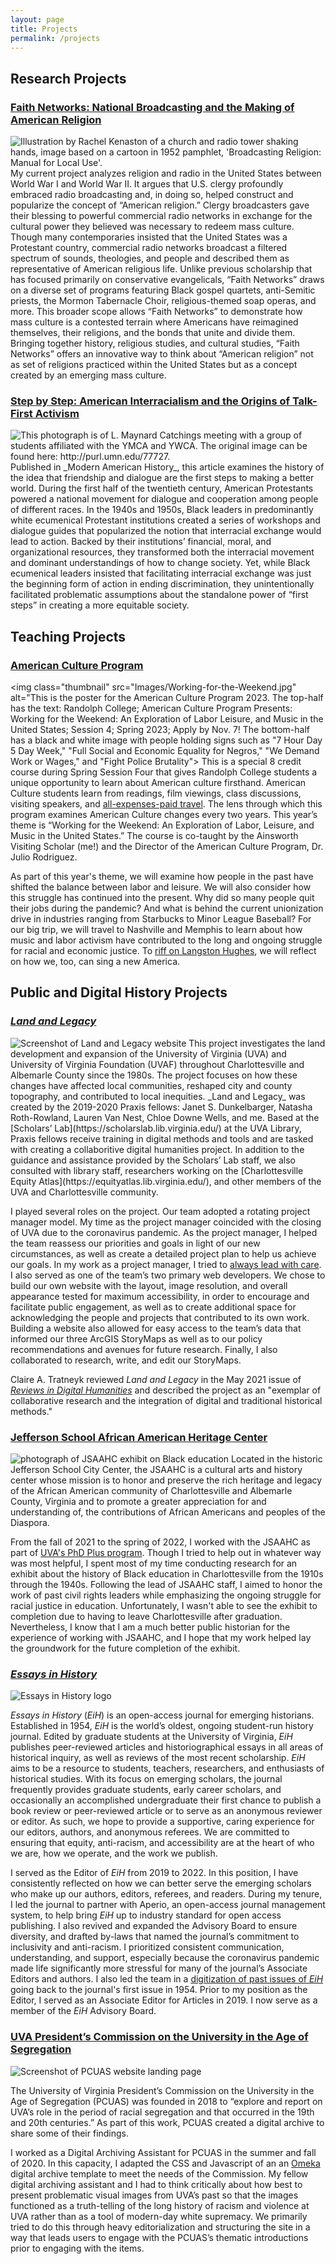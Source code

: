 ```yaml
---
layout: page
title: Projects
permalink: /projects
---
```


## Research Projects
### [Faith Networks: National Broadcasting and the Making of American Religion](https://doi.org/10.18130/a2nx-9j05)
<img class="thumbnail" src="Images/Diss-logo.PNG" alt="Illustration by Rachel Kenaston of a church and radio tower shaking hands, image based on a cartoon in 1952 pamphlet, 'Broadcasting Religion: Manual for Local Use'.">
 My current project analyzes religion and radio in the United States between World War I and World War II. It argues that U.S. clergy profoundly embraced radio broadcasting and, in doing so, helped construct and popularize the concept of “American religion.” Clergy broadcasters gave their blessing to powerful commercial radio networks in exchange for the cultural power they believed was necessary to redeem mass culture. Though many contemporaries insisted that the United States was a Protestant country, commercial radio networks broadcast a filtered spectrum of sounds, theologies, and people and described them as representative of American religious life. Unlike previous scholarship that has focused primarily on conservative evangelicals, “Faith Networks” draws on a diverse set of programs featuring Black gospel quartets, anti-Semitic priests, the Mormon Tabernacle Choir, religious-themed soap operas, and more. This broader scope allows “Faith Networks” to demonstrate how mass culture is a contested terrain where Americans have reimagined themselves, their religions, and the bonds that unite and divide them. Bringing together history, religious studies, and cultural studies, “Faith Networks” offers an innovative way to think about “American religion” not as set of religions practiced within the United States but as a concept created by an emerging mass culture.


### [Step by Step: American Interracialism and the Origins of Talk-First Activism](https://doi.org/10.1017/mah.2022.2)
 <img class="thumbnail" src="Images/catchings-at-blue-ridge.jpg" alt="This photograph is of L. Maynard Catchings meeting with a group of students affiliated with the YMCA and YWCA. The original image can be found here: http://purl.umn.edu/77727.">
Published in _Modern American History_, this article examines the history of the idea that friendship and dialogue are the first steps to making a better world. During the first half of the twentieth century, American Protestants powered a national movement for dialogue and cooperation among people of different races. In the 1940s and 1950s, Black leaders in predominantly white ecumenical Protestant institutions created a series of workshops and dialogue guides that popularized the notion that interracial exchange would lead to action. Backed by their institutions’ financial, moral, and organizational resources, they transformed both the interracial movement and dominant understandings of how to change society. Yet, while Black ecumenical leaders insisted that facilitating interracial exchange was just the beginning form of action in ending discrimination, they unintentionally facilitated problematic assumptions about the standalone power of “first steps” in creating a more equitable society.

## Teaching Projects
### [American Culture Program](https://rcamericancultureprogram.wordpress.com/)
<img class="thumbnail" src="Images/Working-for-the-Weekend.jpg" alt="This is the poster for the American Culture Program 2023. The top-half has the text: Randolph College; American Culture Program Presents: Working for the Weekend: An Exploration of Labor Leisure, and Music in the United States; Session 4; Spring 2023; Apply by Nov. 7! The bottom-half has a black and white image with people holding signs such as "7 Hour Day 5 Day Week," "Full Social and Economic Equality for Negros," "We Demand Work or Wages," and "Fight Police Brutality">
This is a special 8 credit course during Spring Session Four that gives Randolph College students a unique opportunity to learn about American culture firsthand. American Culture students learn from readings, film viewings, class discussions, visiting speakers, and [all-expenses-paid travel](https://rcamericancultureprogram.wordpress.com/about/trips/). The lens through which this program examines American Culture changes every two years. This year’s theme is “Working for the Weekend: An Exploration of Labor, Leisure, and Music in the United States.” The course is co-taught by the Ainsworth Visiting Scholar (me!) and the Director of the American Culture Program, Dr. Julio Rodriguez.

As part of this year's theme, we will examine how people in the past have shifted the balance between labor and leisure. We will also consider how this struggle has continued into the present. Why did so many people quit their jobs during the pandemic? And what is behind the current unionization drive in industries ranging from Starbucks to Minor League Baseball? For our big trip, we will travel to Nashville and Memphis to learn about how music and labor activism have contributed to the long and ongoing struggle for racial and economic justice. To [riff on Langston Hughes](https://www.poetryfoundation.org/poems/47558/i-too), we will reflect on how we, too, can sing a new America.


## Public and Digital History Projects
### [_Land and Legacy_](https://landandlegacy.scholarslab.org/)
<img class="thumbnail" src="Images/land-and-legacy.jpg" alt="Screenshot of Land and Legacy website">
This project investigates the land development and expansion of the University of Virginia (UVA) and University of Virginia Foundation (UVAF) throughout Charlottesville and Albemarle County since the 1980s. The project focuses on how these changes have affected local communities, reshaped city and county topography, and contributed to local inequities. _Land and Legacy_ was created by the 2019-2020 Praxis fellows: Janet S. Dunkelbarger, Natasha Roth-Rowland, Lauren Van Nest, Chloe Downe Wells, and me. Based at the [Scholars’ Lab](https://scholarslab.lib.virginia.edu/) at the UVA Library, Praxis fellows receive training in digital methods and tools and are tasked with creating a collaboritive digital humanities project. In addition to the guidance and assistance provided by the Scholars’ Lab staff, we also consulted with library staff, researchers working on the [Charlottesville Equity Atlas](https://equityatlas.lib.virginia.edu/), and other members of the UVA and Charlottesville community.

I played several roles on the project. Our team adopted a rotating project manager model. My time as the project manager coincided with the closing of UVA due to the coronavirus pandemic. As the project manager, I helped the team reassess our priorities and goals in light of our new circumstances, as well as create a detailed project plan to help us achieve our goals. In my work as a project manager, I tried to [always lead with care](https://scholarslab.lib.virginia.edu/blog/praxis-in-a-pandemic/). I also served as one of the team’s two primary web developers. We chose to build our own website with the layout, image resolution, and overall appearance tested for maximum accessibility, in order to encourage and facilitate public engagement, as well as to create additional space for acknowledging the people and projects that contributed to its own work. Building a website also allowed for easy access to the team’s data that informed our three ArcGIS StoryMaps as well as to our policy recommendations and avenues for future research. Finally, I also collaborated to research, write, and edit our StoryMaps.

 Claire A. Tratneyk reviewed _Land and Legacy_ in the May 2021 issue of [_Reviews in Digital Humanities_](https://reviewsindh.pubpub.org/pub/land-and-legacy/) and described the project as an "exemplar of collaborative research and the integration of digital and traditional historical methods."

### [Jefferson School African American Heritage Center](https://jeffschoolheritagecenter.org/)
 <img class="thumbnail" src="Images/JSAAHC.jpeg" alt="photograph of JSAAHC exhibit on Black education">
 Located in the historic Jefferson School City Center, the JSAAHC is a cultural arts and history center whose mission is to honor and preserve the rich heritage and legacy of the African American community of Charlottesville and Albemarle County, Virginia and to promote a greater appreciation for and understanding of, the contributions of African Americans and peoples of the Diaspora.

 From the fall of 2021 to the spring of 2022, I worked with the JSAAHC as part of [UVA's PhD Plus program](https://phdplus.virginia.edu/). Though I tried to help out in whatever way was most helpful, I spent most of my time conducting research for an exhibit about the history of Black education in Charlottesville from the 1910s through the 1940s. Following the lead of JSAAHC staff, I aimed to honor the work of past civil rights leaders while emphasizing the ongoing struggle for racial justice in education. Unfortunately, I wasn't able to see the exhibit to completion due to having to leave Charlottesville after graduation. Nevertheless, I know that I am a much better public historian for the experience of working with JSAAHC, and I hope that my work helped lay the groundwork for the future completion of the exhibit.

### [_Essays in History_](http://essaysinhistory.com)
<img class="thumbnail" src="Images/eih.jpg" alt="Essays in History logo">

_Essays in History_ (_EiH_) is an open-access journal for emerging historians. Established in 1954, _EiH_ is the world’s oldest, ongoing student-run history journal. Edited by graduate students at the University of Virginia, _EiH_ publishes peer-reviewed articles and historiographical essays in all areas of historical inquiry, as well as reviews of the most recent scholarship. _EiH_ aims to be a resource to students, teachers, researchers, and enthusiasts of historical studies. With its focus on emerging scholars, the journal frequently provides graduate students, early career scholars, and occasionally an accomplished undergraduate their first chance to publish a book review or peer-reviewed article or to serve as an anonymous reviewer or editor. As such, we hope to provide a supportive, caring experience for our editors, authors, and anonymous referees. We are committed to ensuring that equity, anti-racism, and accessibility are at the heart of who we are, how we operate, and the work we publish.

I served as the Editor of _EiH_ from 2019 to 2022. In this position, I have consistently reflected on how we can better serve the emerging scholars who make up our authors, editors, referees, and readers. During my tenure, I led the journal to partner with Aperio, an open-access journal management system, to help bring _EiH_ up to industry standard for open access publishing. I also revived and expanded the Advisory Board to ensure diversity, and drafted by-laws that named the journal’s commitment to inclusivity and anti-racism. I prioritized consistent communication, understanding, and support, especially because the coronavirus pandemic made life significantly more stressful for many of the journal’s Associate Editors and authors. I also led the team in a [digitization of past issues of _EiH_](https://essaysinhistory.com/issue/archive/) going back to the journal's first issue in 1954. Prior to my position as the Editor, I served as an Associate Editor for Articles in 2019. I now serve as a member of the _EiH_ Advisory Board.

### [UVA President’s Commission on the University in the Age of Segregation](https://segregation.virginia.edu/)
<img class="thumbnail" src="Images/pcuas.jpg" alt="Screenshot of PCUAS website landing page">

The University of Virginia President’s Commission on the University in the Age of Segregation (PCUAS) was founded in 2018 to “explore and report on UVA’s role in the period of racial segregation and that occurred in the 19th and 20th centuries.” As part of this work, PCUAS created a digital archive to share some of their findings.

I worked as a Digital Archiving Assistant for PCUAS in the summer and fall of 2020\. In this capacity, I adapted the CSS and Javascript of an an [Omeka](https://omeka.org/) digital archive template to meet the needs of the Commission. My fellow digital archiving assistant and I had to think critically about how best to present problematic visual images from UVA’s past so that the images functioned as a truth-telling of the long history of racism and violence at UVA rather than as a tool of modern-day white supremacy. We primarily tried to do this through heavy editorialization and structuring the site in a way that leads users to engage with the PCUAS’s thematic introductions prior to engaging with the items.
